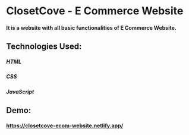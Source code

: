 # ClosetCove - E Commerce Website

#### It is a website with all basic functionalities of E Commerce Website.

## Technologies Used:
##### HTML
##### CSS
##### JavaScript

## Demo:
#### https://closetcove-ecom-website.netlify.app/
